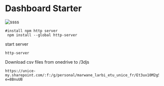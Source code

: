 # Dashboard Starter 
![ssss](https://github.com/MarwaneLarbi/3djs/assets/32772609/3093e14c-5ec9-45cc-9717-8e2efdc5b0a6)


```
#install npm http server 
 npm install --global http-server 
```
start server 

```
http-server  
```

Download csv files from onedrive  to /3djs 
```
https://unice-my.sharepoint.com/:f:/g/personal/marwane_larbi_etu_unice_fr/Et3ux10M2g5Bo9pfVxYKodYBiIrHkerzHpQZFJpGhCKEdA?e=8BnuUB
```
